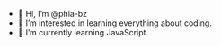 - 👋 Hi, I’m @phia-bz
- 👀 I’m interested in learning everything about coding.
- 🌱 I’m currently learning JavaScript.

<!---
phia-bz/phia-bz is a ✨ special ✨ repository because its `README.md` (this file) appears on your GitHub profile.
You can click the Preview link to take a look at your changes.
--->
